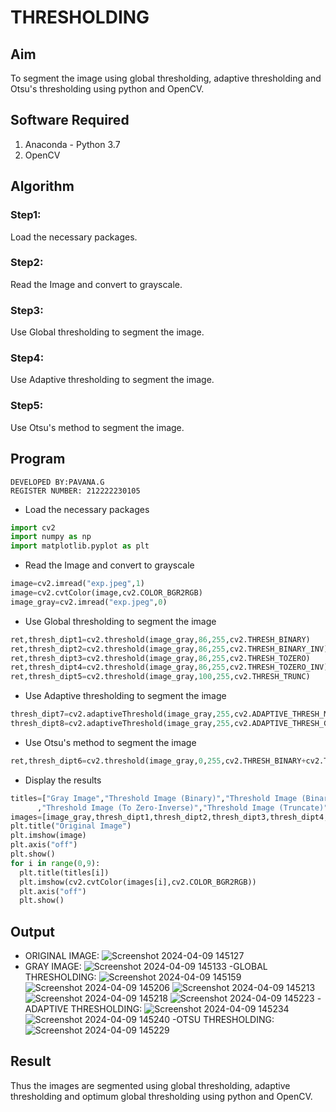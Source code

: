 # THRESHOLDING
## Aim
To segment the image using global thresholding, adaptive thresholding and Otsu's thresholding using python and OpenCV.

## Software Required
1. Anaconda - Python 3.7
2. OpenCV

## Algorithm

### Step1:
Load the necessary packages.
### Step2:
Read the Image and convert to grayscale.
### Step3:
Use Global thresholding to segment the image.
### Step4:
Use Adaptive thresholding to segment the image.
### Step5:
 Use Otsu's method to segment the image.
## Program
```
DEVELOPED BY:PAVANA.G
REGISTER NUMBER: 212222230105
```
- Load the necessary packages
```python
import cv2
import numpy as np
import matplotlib.pyplot as plt
```
- Read the Image and convert to grayscale
```python
image=cv2.imread("exp.jpeg",1)
image=cv2.cvtColor(image,cv2.COLOR_BGR2RGB)
image_gray=cv2.imread("exp.jpeg",0)
```
- Use Global thresholding to segment the image
```python
ret,thresh_dipt1=cv2.threshold(image_gray,86,255,cv2.THRESH_BINARY)
ret,thresh_dipt2=cv2.threshold(image_gray,86,255,cv2.THRESH_BINARY_INV)
ret,thresh_dipt3=cv2.threshold(image_gray,86,255,cv2.THRESH_TOZERO)
ret,thresh_dipt4=cv2.threshold(image_gray,86,255,cv2.THRESH_TOZERO_INV)
ret,thresh_dipt5=cv2.threshold(image_gray,100,255,cv2.THRESH_TRUNC)
```
- Use Adaptive thresholding to segment the image
```python
thresh_dipt7=cv2.adaptiveThreshold(image_gray,255,cv2.ADAPTIVE_THRESH_MEAN_C,cv2.THRESH_BINARY,11,2)
thresh_dipt8=cv2.adaptiveThreshold(image_gray,255,cv2.ADAPTIVE_THRESH_GAUSSIAN_C,cv2.THRESH_BINARY,11,2)
```
- Use Otsu's method to segment the image 
```python
ret,thresh_dipt6=cv2.threshold(image_gray,0,255,cv2.THRESH_BINARY+cv2.THRESH_OTSU)
```
- Display the results
```python
titles=["Gray Image","Threshold Image (Binary)","Threshold Image (Binary Inverse)","Threshold Image (To Zero)"
      ,"Threshold Image (To Zero-Inverse)","Threshold Image (Truncate)","Otsu","Adaptive Threshold (Mean)","Adaptive Threshold (Gaussian)"]
images=[image_gray,thresh_dipt1,thresh_dipt2,thresh_dipt3,thresh_dipt4,thresh_dipt5,thresh_dipt6,thresh_dipt7,thresh_dipt8]
plt.title("Original Image")
plt.imshow(image)
plt.axis("off")
plt.show()
for i in range(0,9):
  plt.title(titles[i])
  plt.imshow(cv2.cvtColor(images[i],cv2.COLOR_BGR2RGB))
  plt.axis("off")
  plt.show()
```
## Output
- ORIGINAL IMAGE:
![Screenshot 2024-04-09 145127](https://github.com/gpavana/THRESHOLDING-/assets/118787343/a17a51dd-89aa-4e51-9194-ec0a4300e7a9)
- GRAY IMAGE:
![Screenshot 2024-04-09 145133](https://github.com/gpavana/THRESHOLDING-/assets/118787343/7ab38b59-fa9a-485c-a16d-b67983a4cddf)
-GLOBAL THRESHOLDING:
![Screenshot 2024-04-09 145159](https://github.com/gpavana/THRESHOLDING-/assets/118787343/39b15e07-1346-4869-8e56-756d880c4efc)
![Screenshot 2024-04-09 145206](https://github.com/gpavana/THRESHOLDING-/assets/118787343/7286a4d7-b1e0-44de-97cb-74ae0313f624)
![Screenshot 2024-04-09 145213](https://github.com/gpavana/THRESHOLDING-/assets/118787343/d2721127-dbbf-414b-bc25-d636fe9f1305)
![Screenshot 2024-04-09 145218](https://github.com/gpavana/THRESHOLDING-/assets/118787343/d9d95269-285b-4017-8a83-6133b787d09a)
![Screenshot 2024-04-09 145223](https://github.com/gpavana/THRESHOLDING-/assets/118787343/3ceb7f49-93b7-49b2-b586-64339bf06ca8)
-ADAPTIVE THRESHOLDING:
![Screenshot 2024-04-09 145234](https://github.com/gpavana/THRESHOLDING-/assets/118787343/17770a2e-20a3-43f1-b754-32344ab835b4)
![Screenshot 2024-04-09 145240](https://github.com/gpavana/THRESHOLDING-/assets/118787343/4ea01256-a0db-4244-a592-af45c6b45233)
-OTSU THRESHOLDING:
![Screenshot 2024-04-09 145229](https://github.com/gpavana/THRESHOLDING-/assets/118787343/113ca1af-0140-407a-9af3-6b4cb1c845b9)

## Result
Thus the images are segmented using global thresholding, adaptive thresholding and optimum global thresholding using python and OpenCV.
